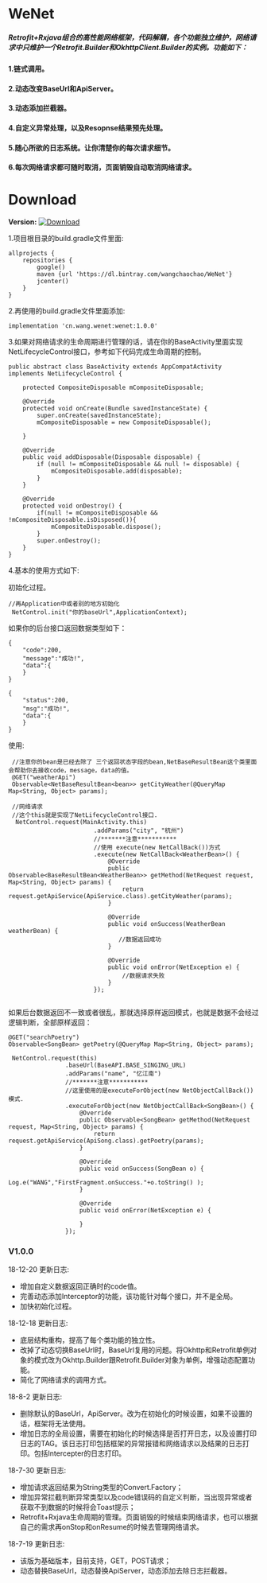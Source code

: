 # WeNet
##### Retrofit+Rxjava组合的高性能网络框架，代码解耦，各个功能独立维护，网络请求中只维护一个Retrofit.Builder和OkhttpClient.Builder的实例。功能如下：   
#### 1.链式调用。   
#### 2.动态改变BaseUrl和ApiServer。   
#### 3.动态添加拦截器。   
#### 4.自定义异常处理，以及Resopnse结果预先处理。

#### 5.随心所欲的日志系统。让你清楚你的每次请求细节。

#### 6.每次网络请求都可随时取消，页面销毁自动取消网络请求。    

# Download   

**Version:** [![Download](https://api.bintray.com/packages/wangchaochao/WeNet/wenet/images/download.svg)](https://bintray.com/wangchaochao/WeNet/wenet/_latestVersion)

1.项目根目录的build.gradle文件里面:  

```
allprojects {
    repositories {
        google()
        maven {url 'https://dl.bintray.com/wangchaochao/WeNet'}
        jcenter()
    }
}

```

2.再使用的build.gradle文件里面添加:

```
implementation 'cn.wang.wenet:wenet:1.0.0'

```

3.如果对网络请求的生命周期进行管理的话，请在你的BaseActivity里面实现NetLifecycleControl接口，参考如下代码完成生命周期的控制。

```
public abstract class BaseActivity extends AppCompatActivity implements NetLifecycleControl {

    protected CompositeDisposable mCompositeDisposable;

    @Override
    protected void onCreate(Bundle savedInstanceState) {
        super.onCreate(savedInstanceState);
        mCompositeDisposable = new CompositeDisposable();
        
    }

    @Override
    public void addDisposable(Disposable disposable) {
        if (null != mCompositeDisposable && null != disposable) {
            mCompositeDisposable.add(disposable);
        }
    }

    @Override
    protected void onDestroy() {
        if(null != mCompositeDisposable && !mCompositeDisposable.isDisposed()){
            mCompositeDisposable.dispose();
        }
        super.onDestroy();
    }
}

```
4.基本的使用方式如下:

初始化过程。

```
//再Application中或者别的地方初始化
 NetControl.init("你的baseUrl",ApplicationContext);
```

如果你的后台接口返回数据类型如下：

```
{
    "code":200,
    "message":"成功!",
    "data":{
    }
}

{
    "status":200,
    "msg":"成功!",
    "data":{
    }
}

```

使用:

```
 //注意你的bean是已经去除了 三个返回状态字段的bean,NetBaseResultBean这个类里面会帮助你去接收code，message，data的值。
 @GET("weatherApi")
 Observable<NetBaseResultBean<bean>> getCityWeather(@QueryMap Map<String, Object> params);
 
 //网络请求
 //这个this就是实现了NetLifecycleControl接口.
  NetControl.request(MainActivity.this)
                        .addParams("city", "杭州")
                        //*******注意***********
                        //使用 execute(new NetCallBack())方式
                        .execute(new NetCallBack<WeatherBean>() {
                            @Override
                            public Observable<BaseResultBean<WeatherBean>> getMethod(NetRequest request, Map<String, Object> params) {
                                return request.getApiService(ApiService.class).getCityWeather(params);
                            }

                            @Override
                            public void onSuccess(WeatherBean weatherBean) {
                               //数据返回成功
                            }

                            @Override
                            public void onError(NetException e) {
                                //数据请求失败
                            }
                        });
 
```

如果后台数据返回不一致或者很乱，那就选择原样返回模式，也就是数据不会经过逻辑判断，全部原样返回：

```
@GET("searchPoetry")
Observable<SongBean> getPoetry(@QueryMap Map<String, Object> params);

 NetControl.request(this)
                .baseUrl(BaseAPI.BASE_SINGING_URL)
                .addParams("name", "忆江南")
                //*******注意***********
                //这里使用的是executeForObject(new NetObjectCallBack())模式.
                .executeForObject(new NetObjectCallBack<SongBean>() {
                    @Override
                    public Observable<SongBean> getMethod(NetRequest request, Map<String, Object> params) {
                        return request.getApiService(ApiSong.class).getPoetry(params);
                    }

                    @Override
                    public void onSuccess(SongBean o) {
                       Log.e("WANG","FirstFragment.onSuccess."+o.toString() );
                    }

                    @Override
                    public void onError(NetException e) {

                    }
                });
```





### V1.0.0    

18-12-20 更新日志:

- 增加自定义数据返回正确时的code值。
- 完善动态添加Interceptor的功能，该功能针对每个接口，并不是全局。
- 加快初始化过程。

18-12-18 更新日志:
* 底层结构重构，提高了每个类功能的独立性。
* 改掉了动态切换BaseUrl时，BaseUrl复用的问题。将Okhttp和Retrofit单例对象的模式改为Okhttp.Builder跟Retrofit.Builder对象为单例，增强动态配置功能。
* 简化了网络请求的调用方式。   

18-8-2 更新日志:   
* 删除默认的BaseUrl，ApiServer。改为在初始化的时候设置，如果不设置的话，框架将无法使用。   
* 增加日志的全局设置，需要在初始化的时候选择是否打开日志，以及设置打印日志的TAG。该日志打印包括框架的异常报错和网络请求以及结果的日志打印。包括Intercepter的日志打印。

18-7-30 更新日志:   
* 增加请求返回结果为String类型的Convert.Factory；
* 增加异常拦截判断异常类型以及code错误码的自定义判断，当出现异常或者获取不到数据的时候将会Toast提示；
* Retrofit+Rxjava生命周期的管理。页面销毁的时候结束网络请求，也可以根据自己的需求再onStop和onResume的时候去管理网络请求。

18-7-19 更新日志:   
* 该版为基础版本，目前支持，GET，POST请求；   
* 动态替换BaseUrl，动态替换ApiServer，动态添加去除日志拦截器。  


​     


